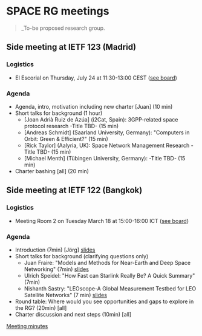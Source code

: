 # SPACE RG meetings
> _To-be proposed research group.

## Side meeting at IETF 123 (Madrid)

### Logistics
* El Escorial on Thursday, July 24 at 11:30-13:00 CEST ([see board](https://trello.com/c/4DBZal5A))

### Agenda
* Agenda, intro, motivation including new charter [Juan] (10 min)
* Short talks for background (1 hour)
  * [Joan Adrià Ruiz de Azúa] (i2Cat, Spain): 3GPP-related space protocol research -Title TBD- (15 min)
  * [Andreas Schmidt] (Saarland University, Germany): "Computers in Orbit: Green & Efficient?" (15 min)
  * [Rick Taylor] (Aalyria, UK): Space Network Management Research -Title TBD- (15 min)
  * [Michael Menth] (Tübingen University, Germany): -Title TBD- (15 min)
* Charter bashing [all] (20 min)


## Side meeting at IETF 122 (Bangkok)

### Logistics
* Meeting Room 2 on Tuesday March 18 at 15:00-16:00 ICT ([see board](https://trello.com/c/oqEoQIua))

### Agenda
* Introduction (7min) [Jörg] [slides](122-side/2025-03-122-side-intro.pdf)
* Short talks for background (clarifying questions only) 
  * Juan Fraire: "Models and Methods for Near-Earth and Deep Space Networking" (7min) [slides](122-side/2025-03-122-side-Models-and-Methods.pdf)
  * Ulrich Speidel: "How Fast can Starlink Really Be? A Quick Summary" (7min)
  * Nishanth Sastry: "LEOscope-A Global Measurement Testbed for LEO Satellite Networks" (7 min) [slides](122-side/2025-03-122-side-LEOScope.pdf)
* Round table: Where would you see opportunities and gaps to explore in the RG? (20min) [all]
* Charter discussion and next steps (10min) [all]

[Meeting minutes](122-side/122-side-minutes.md)




